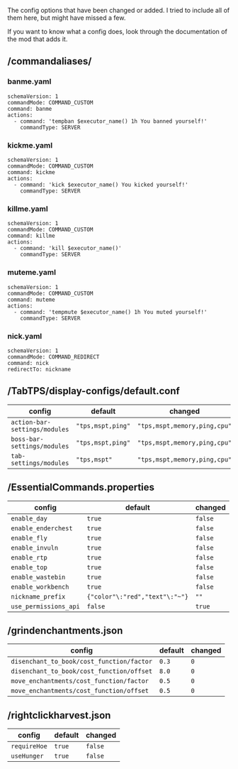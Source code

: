 The config options that have been changed or added. I tried to include all of them here, but might have missed a few.

If you want to know what a config does, look through the documentation of the mod that adds it.

## /commandaliases/

### banme.yaml

```
schemaVersion: 1
commandMode: COMMAND_CUSTOM
command: banme
actions:
  - command: 'tempban $executor_name() 1h You banned yourself!'
    commandType: SERVER
```

### kickme.yaml

```
schemaVersion: 1
commandMode: COMMAND_CUSTOM
command: kickme
actions:
  - command: 'kick $executor_name() You kicked yourself!'
    commandType: SERVER
```

### killme.yaml

```
schemaVersion: 1
commandMode: COMMAND_CUSTOM
command: killme
actions:
  - command: 'kill $executor_name()'
    commandType: SERVER
```

### muteme.yaml

```
schemaVersion: 1
commandMode: COMMAND_CUSTOM
command: muteme
actions:
  - command: 'tempmute $executor_name() 1h You muted yourself!'
    commandType: SERVER
```

### nick.yaml

```
schemaVersion: 1
commandMode: COMMAND_REDIRECT
command: nick
redirectTo: nickname
```

## /TabTPS/display-configs/default.conf

| config | default | changed |
| --- | --- | --- |
| `action-bar-settings/modules` | `"tps,mspt,ping"` | `"tps,mspt,memory,ping,cpu"` |
| `boss-bar-settings/modules` | `"tps,mspt,ping"` | `"tps,mspt,memory,ping,cpu"` |
| `tab-settings/modules` | `"tps,mspt"` | `"tps,mspt,memory,ping,cpu"` |

## /EssentialCommands.properties

| config | default | changed |
| --- | --- | --- |
| `enable_day` | `true` | `false` |
| `enable_enderchest` | `true` | `false` |
| `enable_fly` | `true` | `false` |
| `enable_invuln` | `true` | `false` |
| `enable_rtp` | `true` | `false` |
| `enable_top` | `true` | `false` |
| `enable_wastebin` | `true` | `false` |
| `enable_workbench` | `true` | `false` |
| `nickname_prefix` | `{"color"\:"red","text"\:"~"}` | `""` |
| `use_permissions_api` | `false` | `true` |

## /grindenchantments.json

| config | default | changed |
| --- | --- | --- |
| `disenchant_to_book/cost_function/factor` | `0.3` | `0` |
| `disenchant_to_book/cost_function/offset` | `8.0` | `0` |
| `move_enchantments/cost_function/factor` | `0.5` | `0` |
| `move_enchantments/cost_function/offset` | `0.5` | `0` |

## /rightclickharvest.json

| config | default | changed |
| --- | --- | --- |
| `requireHoe` | `true` | `false` |
| `useHunger` | `true` | `false` |
